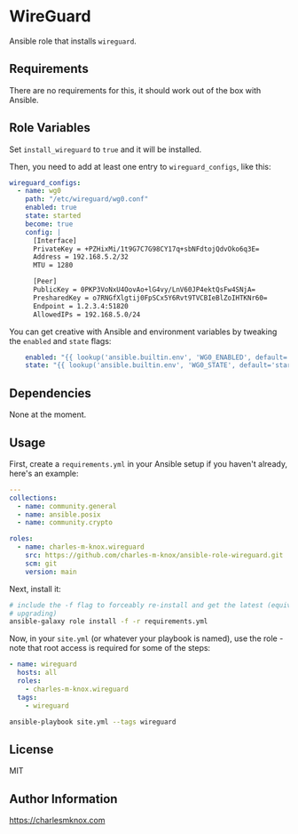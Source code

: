 # WireGuard

Ansible role that installs `wireguard`.

## Requirements

There are no requirements for this, it should work out of the box with Ansible.

## Role Variables

Set `install_wireguard` to `true` and it will be installed.

Then, you need to add at least one entry to `wireguard_configs`, like this:

```yaml
wireguard_configs:
  - name: wg0
    path: "/etc/wireguard/wg0.conf"
    enabled: true
    state: started
    become: true
    config: |
      [Interface]
      PrivateKey = +PZHixMi/1t9G7C7G98CY17q+sbNFdtojQdvOko6q3E=
      Address = 192.168.5.2/32
      MTU = 1280

      [Peer]
      PublicKey = 0PKP3VoNxU4OovAo+lG4vy/LnV60JP4ektQsFw4SNjA=
      PresharedKey = o7RNGfXlgtij0FpSCx5Y6Rvt9TVCBIeBlZoIHTKNr60=
      Endpoint = 1.2.3.4:51820
      AllowedIPs = 192.168.5.0/24
```

You can get creative with Ansible and environment variables by tweaking the
`enabled` and `state` flags:

```yaml
    enabled: "{{ lookup('ansible.builtin.env', 'WG0_ENABLED', default='true') }}"
    state: "{{ lookup('ansible.builtin.env', 'WG0_STATE', default='started') }}"
```

## Dependencies

None at the moment.

## Usage

First, create a `requirements.yml` in your Ansible setup if you haven't already,
here's an example:

```yaml
---
collections:
  - name: community.general
  - name: ansible.posix
  - name: community.crypto

roles:
  - name: charles-m-knox.wireguard
    src: https://github.com/charles-m-knox/ansible-role-wireguard.git
    scm: git
    version: main
```

Next, install it:

```bash
# include the -f flag to forceably re-install and get the latest (equivalent to
# upgrading)
ansible-galaxy role install -f -r requirements.yml
```

Now, in your `site.yml` (or whatever your playbook is named), use the role -
note that root access is required for some of the steps:

```yaml
- name: wireguard
  hosts: all
  roles:
    - charles-m-knox.wireguard
  tags:
    - wireguard
```

```bash
ansible-playbook site.yml --tags wireguard
```

## License

MIT

## Author Information

<https://charlesmknox.com>
